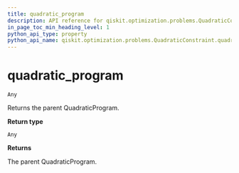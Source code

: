 ```yaml
---
title: quadratic_program
description: API reference for qiskit.optimization.problems.QuadraticConstraint.quadratic_program
in_page_toc_min_heading_level: 1
python_api_type: property
python_api_name: qiskit.optimization.problems.QuadraticConstraint.quadratic_program
---
```


# quadratic\_program

<span id="qiskit.optimization.problems.QuadraticConstraint.quadratic_program" />

`Any`

Returns the parent QuadraticProgram.

**Return type**

`Any`

**Returns**

The parent QuadraticProgram.

